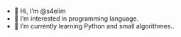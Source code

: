 - 👋 Hi, I’m @s4elim
- 👀 I’m interested in programming language.
- 🌱 I’m currently learning Python and small algorithmes..

